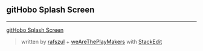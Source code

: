## gitHobo Splash Screen

---

[gitHobo Splash Screen][1]


> written by [rafszul](https://github.com/rafszul) + [weAreThePlayMakers](http://wearetheplaymakers.com/) with [StackEdit](https://stackedit.io/)


  [1]: https://raw.githubusercontent.com/weAreThePlayMakers/gitHobo/master/assets/img/gitHoboTaxiMain002-0-855x565.png